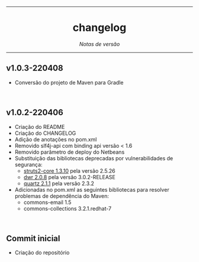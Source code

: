 <hr>
<h1 align="center">changelog</h1>
<p align=center><i align="center">Notas de versão</i></p>

<hr>

## v1.0.3-220408

- Conversão do projeto de Maven para Gradle

<br>

## v1.0.2-220406

- Criação do README
- Criação do CHANGELOG
- Adição de anotações no pom.xml
- Removido slf4j-api com binding api versão < 1.6
- Removido parâmetro de deploy do Netbeans
- Substituição das bibliotecas deprecadas por vulnerabilidades de segurança:
  - [struts2-core 1.3.10](https://mvnrepository.com/artifact/org.apache.struts/struts-core/1.3.10) pela versão 2.5.26
  - [dwr 2.0.8](https://mvnrepository.com/artifact/org.directwebremoting/dwr/2.0.8) pela versão 3.0.2-RELEASE
  - [quartz 2.1.1](https://mvnrepository.com/artifact/org.quartz-scheduler/quartz/2.1.1) pela versão 2.3.2
- Adicionadas no pom.xml as seguintes bibliotecas para resolver problemas de dependência do Maven:
  - commons-email 1.5
  - commons-collections 3.2.1.redhat-7
<br>

## Commit inicial

- Criação do repositório
